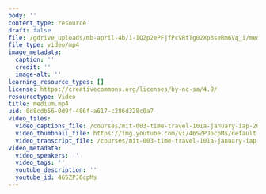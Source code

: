 ```yaml
---
body: ''
content_type: resource
draft: false
file: /gdrive_uploads/mb-april-4b/1-IQZp2ePFjfPcVRtTg02Xp3seRm6Vq_i/medium.mp4
file_type: video/mp4
image_metadata:
  caption: ''
  credit: ''
  image-alt: ''
learning_resource_types: []
license: https://creativecommons.org/licenses/by-nc-sa/4.0/
resourcetype: Video
title: medium.mp4
uid: 0d8cdb56-0d9f-486f-a617-c286d328c0a7
video_files:
  video_captions_file: /courses/mit-003-time-travel-101a-january-iap-2025/1-IQZp2ePFjfPcVRtTg02Xp3seRm6Vq_i_transcript.webvtt
  video_thumbnail_file: https://img.youtube.com/vi/46SZPJ6cpMs/default.jpg
  video_transcript_file: /courses/mit-003-time-travel-101a-january-iap-2025/1-IQZp2ePFjfPcVRtTg02Xp3seRm6Vq_i_transcript.pdf
video_metadata:
  video_speakers: ''
  video_tags: ''
  youtube_description: ''
  youtube_id: 46SZPJ6cpMs
---
```

